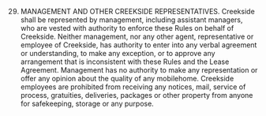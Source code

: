29. MANAGEMENT AND OTHER CREEKSIDE REPRESENTATIVES. Creekside shall be represented by management, including assistant managers, who are vested with authority to enforce these Rules on behalf of Creekside. Neither management, nor any other agent, representative or employee of Creekside, has authority to enter into any verbal agreement or understanding, to make any exception, or to approve any arrangement that is inconsistent with these Rules and the Lease Agreement. Management has no authority to make any representation or offer any opinion about the quality of any mobilehome. Creekside employees are prohibited from receiving any notices, mail, service of process, gratuities, deliveries, packages or other property from anyone for safekeeping, storage or any purpose.
